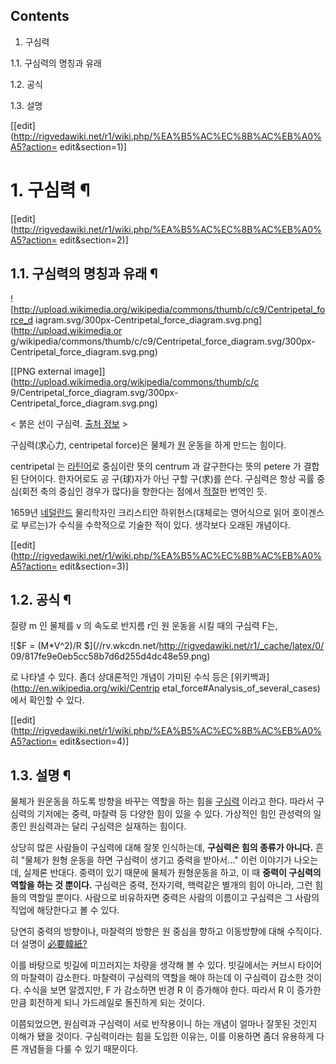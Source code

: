 ## Contents

    

1. 구심력 
    

1.1. 구심력의 명칭과 유래

1.2. 공식

1.3. 설명

[[edit](http://rigvedawiki.net/r1/wiki.php/%EA%B5%AC%EC%8B%AC%EB%A0%A5?action=
edit&section=1)]

# 1. 구심력 ¶

[[edit](http://rigvedawiki.net/r1/wiki.php/%EA%B5%AC%EC%8B%AC%EB%A0%A5?action=
edit&section=2)]

## 1.1. 구심력의 명칭과 유래 ¶

  

![http://upload.wikimedia.org/wikipedia/commons/thumb/c/c9/Centripetal_force_d
iagram.svg/300px-Centripetal_force_diagram.svg.png](http://upload.wikimedia.or
g/wikipedia/commons/thumb/c/c9/Centripetal_force_diagram.svg/300px-
Centripetal_force_diagram.svg.png)

[[PNG external image]](http://upload.wikimedia.org/wikipedia/commons/thumb/c/c
9/Centripetal_force_diagram.svg/300px-Centripetal_force_diagram.svg.png)

  

< 붉은 선이 구심력. [출처
정보](http://en.wikipedia.org/wiki/File:Centripetal_force_diagram.svg) >  

구심력(求心力, centripetal force)은 물체가 [원](%EC%9B%90.md) 운동을 하게 만드는 힘이다.

  

centripetal 는 [라틴어](%EB%9D%BC%ED%8B%B4%EC%96%B4.md)로 중심이란 뜻의 centrum 과
갈구한다는 뜻의 petere 가 결합된 단어이다. 한자어로도 공 구(球)자가 아닌 구할 구(求)를 쓴다. 구심력은 항상 곡률 중심(회전 축의
중심인 경우가 많다)을 향한다는 점에서 [적절](%EC%A0%81%EC%A0%88.md)한 번역인 듯.

  

1659년 [네덜란드](%EB%84%A4%EB%8D%9C%EB%9E%80%EB%93%9C.md) 물리학자인 크리스티안 하위헌스(대체로는
영어식으로 읽어 호이겐스로 부르는)가 수식을 수학적으로 기술한 적이 있다. 생각보다 오래된 개념이다.

  

[[edit](http://rigvedawiki.net/r1/wiki.php/%EA%B5%AC%EC%8B%AC%EB%A0%A5?action=
edit&section=3)]

## 1.2. 공식 ¶

  

질량 m 인 물체를 v 의 속도로 반지름 r인 원 운동을 시킬 때의 구심력 F는,

  

![$F = \(M*V^2\)/R $](//rv.wkcdn.net/http://rigvedawiki.net/r1/_cache/latex/0/
09/817fe9e0eb5cc58b7d6d255d4dc48e59.png)  

로 나타낼 수 있다. 좀더 상대론적인 개념이 가미된 수식 등은 [위키백과](http://en.wikipedia.org/wiki/Centrip
etal_force#Analysis_of_several_cases)에서 확인할 수 있다.

  

[[edit](http://rigvedawiki.net/r1/wiki.php/%EA%B5%AC%EC%8B%AC%EB%A0%A5?action=
edit&section=4)]

## 1.3. 설명 ¶

물체가 원운동을 하도록 방향을 바꾸는 역할을 하는 힘을 [구심력](%EA%B5%AC%EC%8B%AC%EB%A0%A5.md) 이라고
한다. 따라서 구심력의 기저에는 중력, 마찰력 등 다양한 힘이 있을 수 있다. 가상적인 힘인 관성력의 일종인 원심력과는 달리 구심력은
실재하는 힘이다.

  

상당히 많은 사람들이 구심력에 대해 잘못 인식하는데, **구심력은 힘의 종류가 아니다.** 흔히 "물체가 원형 운동을 하면 구심력이 생기고
중력을 받아서…" 이런 이야기가 나오는데, 실제론 반대다. 중력이 있기 때문에 물체가 원형운동을 하고, 이 때 **중력이 구심력의 역할을
하는 것 뿐이다.** 구심력은 중력, 전자기력, 핵력같은 별개의 힘이 아니라, 그런 힘들의 역할일 뿐이다. 사람으로 비유하자면 중력은 사람의
이름이고 구심력은 그 사람의 직업에 해당한다고 볼 수 있다.

  

당연히 중력의 방향이나, 마찰력의 방향은 원 중심을 향하고 이동방향에 대해 수직이다. 더 설명이
[必要韓紙?](%E5%BF%85%E8%A6%81%E9%9F%93%E7%B4%99.md)

  

이를 바탕으로 빗길에 미끄러지는 차량을 생각해 볼 수 있다. 빗길에서는 커브시 타이어의 마찰력이 감소한다. 마찰력이 구심력의 역할을 해야
하는데 이 구심력이 감소한 것이다. 수식을 보면 알겠지만, F 가 감소하면 반경 R 이 증가해야 한다. 따라서 R 이 증가한 만큼 회전하게
되니 가드레일로 돌진하게 되는 것이다.

  

이쯤되었으면, 원심력과 구심력이 서로 반작용이니 하는 개념이 얼마나 잘못된 것인지 이해가 됐을 것이다. 구심력이라는 힘을 도입한 이유는,
이를 이용하면 좀더 유용하게 다른 개념들을 다룰 수 있기 때문이다.

